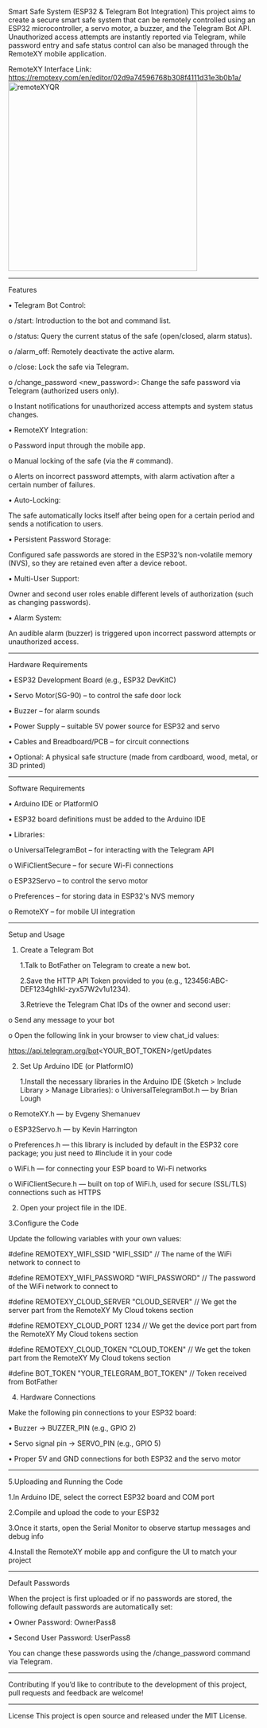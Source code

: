 Smart Safe System (ESP32 & Telegram Bot Integration)
This project aims to create a secure smart safe system that can be remotely controlled using an ESP32 microcontroller,
a servo motor, a buzzer, and the Telegram Bot API. Unauthorized access attempts are instantly reported via Telegram,
while password entry and safe status control can also be managed through the RemoteXY mobile application.

RemoteXY Interface Link:
https://remotexy.com/en/editor/02d9a74596768b308f4111d31e3b0b1a/
<img width="380" height="381" alt="remoteXYQR" src="https://github.com/user-attachments/assets/4324871f-65d3-4eb4-be0b-acf7298c2b90" />

________________________________________
Features

•	Telegram Bot Control:

  o	/start: Introduction to the bot and command list.

  o	/status: Query the current status of the safe (open/closed, alarm status).

  o	/alarm_off: Remotely deactivate the active alarm.

  o	/close: Lock the safe via Telegram.

  o	/change_password <new_password>: Change the safe password via Telegram (authorized users only).

  o	Instant notifications for unauthorized access attempts and system status changes.


•	RemoteXY Integration:

  o	Password input through the mobile app.

  o	Manual locking of the safe (via the # command).

  o	Alerts on incorrect password attempts, with alarm activation after a certain number of failures.


•	Auto-Locking:

The safe automatically locks itself after being open for a certain period and sends a notification to users.


•	Persistent Password Storage:

Configured safe passwords are stored in the ESP32’s non-volatile memory (NVS), so they are retained even after a device reboot.


•	Multi-User Support:

Owner and second user roles enable different levels of authorization (such as changing passwords).


•	Alarm System:

An audible alarm (buzzer) is triggered upon incorrect password attempts or unauthorized access.

________________________________________

Hardware Requirements

  •	ESP32 Development Board (e.g., ESP32 DevKitC)

  •	Servo Motor(SG-90) – to control the safe door lock

  •	Buzzer – for alarm sounds

  •	Power Supply – suitable 5V power source for ESP32 and servo

  •	Cables and Breadboard/PCB – for circuit connections

  •	Optional: A physical safe structure (made from cardboard, wood, metal, or 3D printed)

________________________________________

Software Requirements

•	Arduino IDE or PlatformIO

•	ESP32 board definitions must be added to the Arduino IDE

•	Libraries:

  o	UniversalTelegramBot – for interacting with the Telegram API

  o	WiFiClientSecure – for secure Wi-Fi connections

  o	ESP32Servo – to control the servo motor

  o	Preferences – for storing data in ESP32's NVS memory

  o	RemoteXY – for mobile UI integration

________________________________________

Setup and Usage
1. Create a Telegram Bot

    1.Talk to BotFather on Telegram to create a new bot.
	
    2.Save the HTTP API Token provided to you (e.g., 123456:ABC-DEF1234ghIkl-zyx57W2v1u1234).
	
    3.Retrieve the Telegram Chat IDs of the owner and second user:
   
  o	Send any message to your bot

  o	Open the following link in your browser to view chat_id values:

  https://api.telegram.org/bot<YOUR_BOT_TOKEN>/getUpdates

2. Set Up Arduino IDE (or PlatformIO)
   
   1.Install the necessary libraries in the Arduino IDE
(Sketch > Include Library > Manage Libraries):
  o	UniversalTelegramBot.h — by Brian Lough

  o	RemoteXY.h — by Evgeny Shemanuev

  o	ESP32Servo.h — by Kevin Harrington

  o	Preferences.h — this library is included by default in the ESP32 core package; you just need to #include it in your code

  o	WiFi.h — for connecting your ESP board to Wi-Fi networks

  o	WiFiClientSecure.h — built on top of WiFi.h, used for secure (SSL/TLS) connections such as HTTPS

  2.	Open your project file in the IDE.
     
3.Configure the Code

Update the following variables with your own values:

#define REMOTEXY_WIFI_SSID "WIFI_SSID"            // The name of the WiFi network to connect to

#define REMOTEXY_WIFI_PASSWORD "WIFI_PASSWORD"    // The password of the WiFi network to connect to  

#define REMOTEXY_CLOUD_SERVER "CLOUD_SERVER"      // We get the server part from the RemoteXY My Cloud tokens section

#define REMOTEXY_CLOUD_PORT 1234                  // We get the device port part from the RemoteXY My Cloud tokens section

#define REMOTEXY_CLOUD_TOKEN "CLOUD_TOKEN"        //  We get the token part from the RemoteXY My Cloud tokens section 

#define BOT_TOKEN "YOUR_TELEGRAM_BOT_TOKEN"       // Token received from BotFather  



4. Hardware Connections

Make the following pin connections to your ESP32 board:

  •	Buzzer → BUZZER_PIN (e.g., GPIO 2)

  •	Servo signal pin → SERVO_PIN (e.g., GPIO 5)

  •	Proper 5V and GND connections for both ESP32 and the servo motor

________________________________________
5.Uploading and Running the Code

  1.In Arduino IDE, select the correct ESP32 board and COM port

  2.Compile and upload the code to your ESP32
	
  3.Once it starts, open the Serial Monitor to observe startup messages and debug info
   
  4.Install the RemoteXY mobile app and configure the UI to match your project
	
________________________________________
Default Passwords

When the project is first uploaded or if no passwords are stored, the following default passwords are automatically set:

  •	Owner Password: OwnerPass8

  •	Second User Password: UserPass8

You can change these passwords using the /change_password command via Telegram.
________________________________________
Contributing
If you’d like to contribute to the development of this project, pull requests and feedback are welcome!
________________________________________
License
This project is open source and released under the MIT License.

